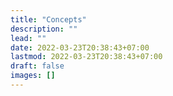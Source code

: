 ```yaml
---
title: "Concepts"
description: ""
lead: ""
date: 2022-03-23T20:38:43+07:00
lastmod: 2022-03-23T20:38:43+07:00
draft: false
images: []
---
```

